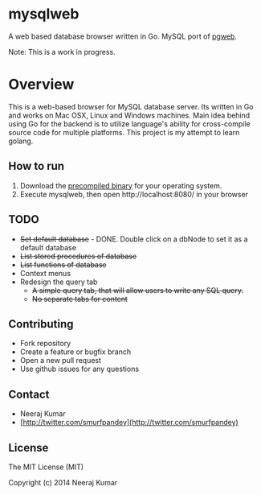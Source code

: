 mysqlweb
========

A web based database browser written in Go. MySQL port of [pgweb](https://github.com/sosedoff/pgweb).

Note: This is a work in progress.

Overview
========
This is a web-based browser for MySQL database server. Its written in Go and works on Mac OSX, Linux and Windows machines. Main idea behind using Go for the backend is to utilize language's ability for cross-compile source code for multiple platforms. This project is my attempt to learn golang.

## How to run

1. Download the [precompiled binary](https://github.com/smurfpandey/mysqlweb/releases) for your operating system.
2. Execute mysqlweb, then open http://localhost:8080/ in your browser


## TODO

- ~~Set default database~~ - DONE. Double click on a dbNode to set it as a default database
- ~~List stored procedures of database~~
- ~~List functions of database~~
- Context menus
- Redesign the query tab
  - ~~A simple query tab, that will allow users to write any SQL  query.~~
  - ~~No separate tabs for content~~

## Contributing

- Fork repository
- Create a feature or bugfix branch
- Open a new pull request
- Use github issues for any questions

## Contact

- Neeraj Kumar
- [http://twitter.com/smurfpandey](http://twitter.com/smurfpandey)

## License

The MIT License (MIT)

Copyright (c) 2014 Neeraj Kumar

